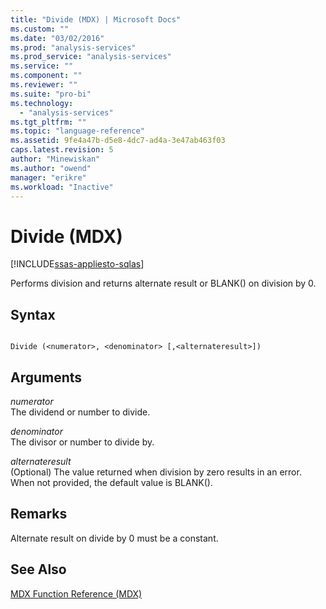 ```yaml
---
title: "Divide (MDX) | Microsoft Docs"
ms.custom: ""
ms.date: "03/02/2016"
ms.prod: "analysis-services"
ms.prod_service: "analysis-services"
ms.service: ""
ms.component: ""
ms.reviewer: ""
ms.suite: "pro-bi"
ms.technology: 
  - "analysis-services"
ms.tgt_pltfrm: ""
ms.topic: "language-reference"
ms.assetid: 9fe4a47b-d5e8-4dc7-ad4a-3e47ab463f03
caps.latest.revision: 5
author: "Minewiskan"
ms.author: "owend"
manager: "erikre"
ms.workload: "Inactive"
---
```

# Divide (MDX)
[!INCLUDE[ssas-appliesto-sqlas](../includes/ssas-appliesto-sqlas.md)]

  Performs division and returns alternate result or BLANK() on division by 0.  
  
## Syntax  
  
```  
  
Divide (<numerator>, <denominator> [,<alternateresult>])  
```  
  
## Arguments  
 *numerator*  
 The dividend or number to divide.  
  
 *denominator*  
 The divisor or number to divide by.  
  
 *alternateresult*  
 (Optional) The value returned when division by zero results in an error. When not provided, the default value is BLANK().  
  
## Remarks  
 Alternate result on divide by 0 must be a constant.  
  
## See Also  
 [MDX Function Reference &#40;MDX&#41;](../mdx/mdx-function-reference-mdx.md)  
  
  
